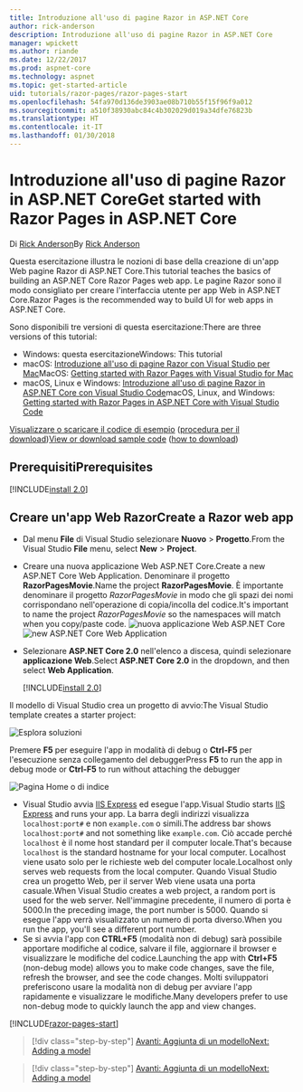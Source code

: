 ```yaml
---
title: Introduzione all'uso di pagine Razor in ASP.NET Core
author: rick-anderson
description: Introduzione all'uso di pagine Razor in ASP.NET Core
manager: wpickett
ms.author: riande
ms.date: 12/22/2017
ms.prod: aspnet-core
ms.technology: aspnet
ms.topic: get-started-article
uid: tutorials/razor-pages/razor-pages-start
ms.openlocfilehash: 54fa970d136de3903ae08b710b55f15f96f9a012
ms.sourcegitcommit: a510f38930abc84c4b302029d019a34dfe76823b
ms.translationtype: HT
ms.contentlocale: it-IT
ms.lasthandoff: 01/30/2018
---
```

# <a name="get-started-with-razor-pages-in-aspnet-core"></a><span data-ttu-id="5438f-103">Introduzione all'uso di pagine Razor in ASP.NET Core</span><span class="sxs-lookup"><span data-stu-id="5438f-103">Get started with Razor Pages in ASP.NET Core</span></span>

<span data-ttu-id="5438f-104">Di [Rick Anderson](https://twitter.com/RickAndMSFT)</span><span class="sxs-lookup"><span data-stu-id="5438f-104">By [Rick Anderson](https://twitter.com/RickAndMSFT)</span></span>

<span data-ttu-id="5438f-105">Questa esercitazione illustra le nozioni di base della creazione di un'app Web pagine Razor di ASP.NET Core.</span><span class="sxs-lookup"><span data-stu-id="5438f-105">This tutorial teaches the basics of building an ASP.NET Core Razor Pages web app.</span></span> <span data-ttu-id="5438f-106">Le pagine Razor sono il modo consigliato per creare l'interfaccia utente per app Web in ASP.NET Core.</span><span class="sxs-lookup"><span data-stu-id="5438f-106">Razor Pages is the recommended way to build UI for web apps in ASP.NET Core.</span></span>

<span data-ttu-id="5438f-107">Sono disponibili tre versioni di questa esercitazione:</span><span class="sxs-lookup"><span data-stu-id="5438f-107">There are three versions of this tutorial:</span></span>

* <span data-ttu-id="5438f-108">Windows: questa esercitazione</span><span class="sxs-lookup"><span data-stu-id="5438f-108">Windows: This tutorial</span></span>
* <span data-ttu-id="5438f-109">macOS: [Introduzione all'uso di pagine Razor con Visual Studio per Mac](xref:tutorials/razor-pages-mac/razor-pages-start)</span><span class="sxs-lookup"><span data-stu-id="5438f-109">MacOS: [Getting started with Razor Pages with Visual Studio for Mac](xref:tutorials/razor-pages-mac/razor-pages-start)</span></span>
* <span data-ttu-id="5438f-110">macOS, Linux e Windows: [Introduzione all'uso di pagine Razor in ASP.NET Core con Visual Studio Code](xref:tutorials/razor-pages-vsc/razor-pages-start)</span><span class="sxs-lookup"><span data-stu-id="5438f-110">macOS, Linux, and Windows: [Getting started with Razor Pages in ASP.NET Core with Visual Studio Code](xref:tutorials/razor-pages-vsc/razor-pages-start)</span></span>

<span data-ttu-id="5438f-111">[Visualizzare o scaricare il codice di esempio](https://github.com/aspnet/Docs/tree/master/aspnetcore/tutorials/razor-pages/razor-pages-start/sample/RazorPagesMovie) ([procedura per il download](xref:tutorials/index#how-to-download-a-sample))</span><span class="sxs-lookup"><span data-stu-id="5438f-111">[View or download sample code](https://github.com/aspnet/Docs/tree/master/aspnetcore/tutorials/razor-pages/razor-pages-start/sample/RazorPagesMovie) ([how to download](xref:tutorials/index#how-to-download-a-sample))</span></span>

## <a name="prerequisites"></a><span data-ttu-id="5438f-112">Prerequisiti</span><span class="sxs-lookup"><span data-stu-id="5438f-112">Prerequisites</span></span>

[!INCLUDE[install 2.0](../../includes/install2.0.md)]

## <a name="create-a-razor-web-app"></a><span data-ttu-id="5438f-113">Creare un'app Web Razor</span><span class="sxs-lookup"><span data-stu-id="5438f-113">Create a Razor web app</span></span>

* <span data-ttu-id="5438f-114">Dal menu **File** di Visual Studio selezionare **Nuovo** > **Progetto**.</span><span class="sxs-lookup"><span data-stu-id="5438f-114">From the Visual Studio **File** menu, select **New** > **Project**.</span></span>
* <span data-ttu-id="5438f-115">Creare una nuova applicazione Web ASP.NET Core.</span><span class="sxs-lookup"><span data-stu-id="5438f-115">Create a new ASP.NET Core Web Application.</span></span> <span data-ttu-id="5438f-116">Denominare il progetto **RazorPagesMovie**.</span><span class="sxs-lookup"><span data-stu-id="5438f-116">Name the project **RazorPagesMovie**.</span></span> <span data-ttu-id="5438f-117">È importante denominare il progetto *RazorPagesMovie* in modo che gli spazi dei nomi corrispondano nell'operazione di copia/incolla del codice.</span><span class="sxs-lookup"><span data-stu-id="5438f-117">It's important to name the project *RazorPagesMovie* so the namespaces will match when you copy/paste code.</span></span>
  <span data-ttu-id="5438f-118">![nuova applicazione Web ASP.NET Core](../../mvc/razor-pages/index/_static/np.png)</span><span class="sxs-lookup"><span data-stu-id="5438f-118">![new ASP.NET Core Web Application](../../mvc/razor-pages/index/_static/np.png)</span></span>
* <span data-ttu-id="5438f-119">Selezionare **ASP.NET Core 2.0** nell'elenco a discesa, quindi selezionare **applicazione Web**.</span><span class="sxs-lookup"><span data-stu-id="5438f-119">Select **ASP.NET Core 2.0** in the dropdown, and then select **Web Application**.</span></span>

  [!INCLUDE[install 2.0](../../includes/dotnetcore-on-dotnetfx-vs.md)]

<span data-ttu-id="5438f-120">Il modello di Visual Studio crea un progetto di avvio:</span><span class="sxs-lookup"><span data-stu-id="5438f-120">The Visual Studio template creates a starter project:</span></span>

![Esplora soluzioni](razor-pages-start/_static/se.png)

<span data-ttu-id="5438f-122">Premere **F5** per eseguire l'app in modalità di debug o **Ctrl-F5** per l'esecuzione senza collegamento del debugger</span><span class="sxs-lookup"><span data-stu-id="5438f-122">Press **F5** to run the app in debug mode or **Ctrl-F5** to run without attaching the debugger</span></span>

![Pagina Home o di indice](razor-pages-start/_static/home.png)

* <span data-ttu-id="5438f-124">Visual Studio avvia [IIS Express](https://docs.microsoft.com/iis/extensions/introduction-to-iis-express/iis-express-overview) ed esegue l'app.</span><span class="sxs-lookup"><span data-stu-id="5438f-124">Visual Studio starts [IIS Express](https://docs.microsoft.com/iis/extensions/introduction-to-iis-express/iis-express-overview) and runs your app.</span></span> <span data-ttu-id="5438f-125">La barra degli indirizzi visualizza `localhost:port#` e non `example.com` o simili.</span><span class="sxs-lookup"><span data-stu-id="5438f-125">The address bar shows `localhost:port#` and not something like `example.com`.</span></span> <span data-ttu-id="5438f-126">Ciò accade perché `localhost` è il nome host standard per il computer locale.</span><span class="sxs-lookup"><span data-stu-id="5438f-126">That's because `localhost` is the standard hostname for your local computer.</span></span> <span data-ttu-id="5438f-127">Localhost viene usato solo per le richieste web del computer locale.</span><span class="sxs-lookup"><span data-stu-id="5438f-127">Localhost only serves web requests from the local computer.</span></span> <span data-ttu-id="5438f-128">Quando Visual Studio crea un progetto Web, per il server Web viene usata una porta casuale.</span><span class="sxs-lookup"><span data-stu-id="5438f-128">When Visual Studio creates a web project, a random port is used for the web server.</span></span> <span data-ttu-id="5438f-129">Nell'immagine precedente, il numero di porta è 5000.</span><span class="sxs-lookup"><span data-stu-id="5438f-129">In the preceding image, the port number is 5000.</span></span> <span data-ttu-id="5438f-130">Quando si esegue l'app verrà visualizzato un numero di porta diverso.</span><span class="sxs-lookup"><span data-stu-id="5438f-130">When you run the app, you'll see a different port number.</span></span>
* <span data-ttu-id="5438f-131">Se si avvia l'app con **CTRL+F5** (modalità non di debug) sarà possibile apportare modifiche al codice, salvare il file, aggiornare il browser e visualizzare le modifiche del codice.</span><span class="sxs-lookup"><span data-stu-id="5438f-131">Launching the app with **Ctrl+F5** (non-debug mode) allows you to make code changes, save the file, refresh the browser, and see the code changes.</span></span> <span data-ttu-id="5438f-132">Molti sviluppatori preferiscono usare la modalità non di debug per avviare l'app rapidamente e visualizzare le modifiche.</span><span class="sxs-lookup"><span data-stu-id="5438f-132">Many developers prefer to use non-debug mode to quickly launch the app and view changes.</span></span>

[!INCLUDE[razor-pages-start](../../includes/RP/razor-pages-start.md)]

>[!div class="step-by-step"]
[<span data-ttu-id="5438f-133">Avanti: Aggiunta di un modello</span><span class="sxs-lookup"><span data-stu-id="5438f-133">Next: Adding a model</span></span>](xref:tutorials/razor-pages/model)

>[!div class="step-by-step"]
[<span data-ttu-id="5438f-134">Avanti: Aggiunta di un modello</span><span class="sxs-lookup"><span data-stu-id="5438f-134">Next: Adding a model</span></span>](xref:tutorials/razor-pages/model)
